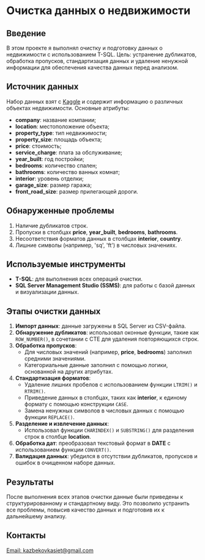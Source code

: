 # Очистка данных о недвижимости

## Введение

В этом проекте я выполнял очистку и подготовку данных о недвижимости с использованием T-SQL. Цель: устранение дубликатов, обработка пропусков, стандартизация данных и удаление ненужной информации для обеспечения качества данных перед анализом.

## Источник данных

Набор данных взят с [Kaggle](https://www.kaggle.com/datasets/rumanaamin/real-estate-raw-dataset-for-cleaningexploring) и содержит информацию о различных объектах недвижимости. Основные атрибуты:  

- **company**: название компании;  
- **location**: местоположение объекта;  
- **property_type**: тип недвижимости;  
- **property_size**: площадь объекта;  
- **price**: стоимость;  
- **service_charge**: плата за обслуживание;  
- **year_built**: год постройки;  
- **bedrooms**: количество спален;  
- **bathrooms**: количество ванных комнат;  
- **interior**: уровень отделки;  
- **garage_size**: размер гаража;  
- **front_road_size**: размер прилегающей дороги.  

## Обнаруженные проблемы

1. Наличие дубликатов строк.  
2. Пропуски в столбцах **price**, **year_built**, **bedrooms**, **bathrooms**.  
3. Несоответствия форматов данных в столбцах **interior**, **country**.  
4. Лишние символы (например, 'sq', 'ft') в числовых значениях.  

## Используемые инструменты

- **T-SQL**: для выполнения всех операций очистки.  
- **SQL Server Management Studio (SSMS)**: для работы с базой данных и визуализации данных.  

## Этапы очистки данных

1. **Импорт данных**: данные загружены в SQL Server из CSV-файла.  
2. **Обнаружение дубликатов**: использовал оконные функции, такие как `ROW_NUMBER()`, в сочетании с CTE для удаления повторяющихся строк.  
3. **Обработка пропусков**: 
   - Для числовых значений (например, **price**, **bedrooms**) заполнил средними значениями.  
   - Категориальные данные заполнил с помощью логики, основанной на других атрибутах.  
4. **Стандартизация форматов**: 
   - Удаление лишних пробелов с использованием функции `LTRIM()` и `RTRIM()`.  
   - Приведение данных в столбцах, таких как **interior**, к единому формату с помощью конструкции `CASE`.  
   - Замена ненужных символов в числовых данных с помощью функции `REPLACE()`.  
5. **Разделение и извлечение данных**: 
   - Использовал функции `CHARINDEX()` и `SUBSTRING()` для разделения строк в столбце **location**.  
6. **Обработка дат**: преобразовал текстовый формат в **DATE** с использованием функции `CONVERT()`.  
7. **Валидация данных**: убедился в отсутствии дубликатов, пропусков и ошибок в очищенном наборе данных.  

## Результаты

После выполнения всех этапов очистки данные были приведены к структурированному и стандартному виду. Это позволило устранить все проблемы, повысив качество данных и подготовив их к дальнейшему анализу.  

## Контакты

[Email: kazbekovkasiet@gmail.com](mailto:kazbekovkasiet@gmail.com)
